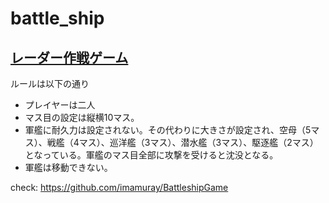 # battle_ship
## [レーダー作戦ゲーム](https://ja.wikipedia.org/wiki/%E6%B5%B7%E6%88%A6%E3%82%B2%E3%83%BC%E3%83%A0)
ルールは以下の通り
- プレイヤーは二人
- マス目の設定は縦横10マス。
- 軍艦に耐久力は設定されない。その代わりに大きさが設定され、空母（5マス）、戦艦（4マス）、巡洋艦（3マス）、潜水艦（3マス）、駆逐艦（2マス）となっている。軍艦のマス目全部に攻撃を受けると沈没となる。
- 軍艦は移動できない。

check: https://github.com/imamuray/BattleshipGame
